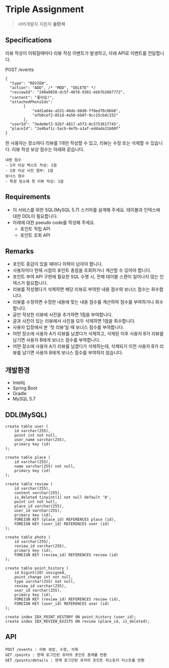 # Triple Assignment 

> 서버개발자 지원자
> **송민석** 

## Specifications
리뷰 작성이 이뤄질때마다 리뷰 작성 이벤트가 발생하고, 아래 API로 이벤트를 전달합니다.

POST /events

```
{
  "type": "REVIEW",
  "action": "ADD", /* "MOD", "DELETE" */
  "reviewId": "240a0658-dc5f-4878-9381-ebb7b2667772",
  "content": "좋아요!",
  "attachedPhotoIds": 
  		[
		  	"e4d1a64e-a531-46de-88d0-ff0ed70c0bb8",
		   	"afb0cef2-851d-4a50-bb07-9cc15cbdc332"
	 	],
  "userId": "3ede0ef2-92b7-4817-a5f3-0c575361f745",
  "placeId": "2e4baf1c-5acb-4efb-a1af-eddada31b00f"
}
```
한 사용자는 장소마다 리뷰를 1개만 작성할 수 있고, 리뷰는 수정 또는 삭제할 수 있습니다. 리뷰 작성 보상 점수는 아래와 같습니다.

```
내용 점수
- 1자 이상 텍스트 작성: 1점
- 1장 이상 사진 첨부: 1점
보너스 점수
- 특정 장소에 첫 리뷰 작성: 1점
```


## Requirements

- 이 서비스를 위한 SQL(MySQL 5.7) 스키마를 설계해 주세요. 테이블과 인덱스에 대한 DDL이 필요합니다.  
- 아래에 대한 pseudo code를 작성해 주세요.
	- 포인트 적립 API
	- 포인트 조회 API

## Remarks
- 포인트 증감이 있을 때마다 이력이 남아야 합니다.
- 사용자마다 현재 시점의 포인트 총점을 조회하거나 계산할 수 있어야 합니다.
- 포인트 부여 API 구현에 필요한 SQL 수행 시, 전체 테이블 스캔이 일어나지 않는 인덱스가 필요합니다.
- 리뷰를 작성했다가 삭제하면 해당 리뷰로 부여한 내용 점수와 보너스 점수는 회수합니다.
- 리뷰를 수정하면 수정한 내용에 맞는 내용 점수를 계산하여 점수를 부여하거나 회수합니다.
- 글만 작성한 리뷰에 사진을 추가하면 1점을 부여합니다.
- 글과 사진이 있는 리뷰에서 사진을 모두 삭제하면 1점을 회수합니다.
- 사용자 입장에서 본 '첫 리뷰'일 때 보너스 점수를 부여합니다.
- 어떤 장소에 사용자 A가 리뷰를 남겼다가 삭제하고, 삭제된 이후 사용자 B가 리뷰를 남기면 사용자 B에게 보너스 점수를 부여합니다.
- 어떤 장소에 사용자 A가 리뷰를 남겼다가 삭제하는데, 삭제되기 이전 사용자 B가 리뷰를 남기면 사용자 B에게 보너스 점수를 부여하지 않습니다.

## 개발환경 

- Intellij  
- Spring Boot
- Gradle
- MySQL 5.7

## DDL(MySQL)

```
create table user (
	id varchar(255), 
	point int not null, 
	user_name varchar(255), 
	primary key (id)
);

create table place (
	id varchar(255),
	name varchar(255) not null, 
	primary key (id)
);

create table review (
	id varchar(255), 
	content varchar(255), 
	is_deleted tinyint(1) not null default '0', 
	point int not null, 
	place_id varchar(255), 
	user_id varchar(255), 
	primary key (id), 
	FOREIGN KEY (place_id) REFERENCES place (id), 
	FOREIGN KEY (user_id) REFERENCES user (id)
);

create table photo (
	id varchar(255), 
	review_id varchar(255), 
	primary key (id), 
	FOREIGN KEY (review_id) REFERENCES review (id)
);

create table point_history (
	id bigint(20) unsigned, 
	point_change int not null, 
	type varchar(255) not null, 
	review_id varchar(255), 
	user_id varchar(255), 
	primary key (id), 
	FOREIGN KEY (review_id) REFERENCES review (id), 
	FOREIGN KEY (user_id) REFERENCES user (id)
);

create index IDX_POINT_HISTORY ON point_history (user_id);
create index IDX_REVIEW_EXISTS ON review (place_id, is_deleted);

```

## API

```
POST /events : 리뷰 생성, 수정, 삭제
GET /points : 현재 로그인된 유저의 포인트 총계를 반환 
GET /points/details : 현재 로그인된 유저의 포인트 히스토리 리스트를 반환 
```
